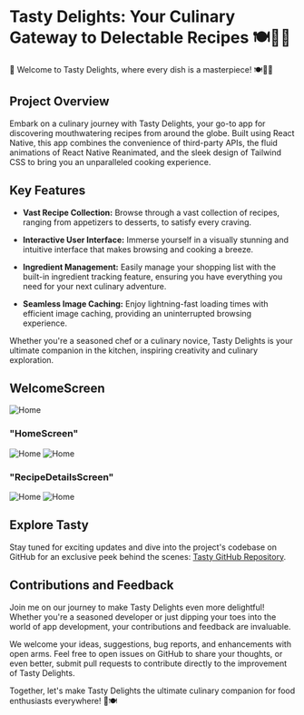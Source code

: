 
# Tasty Delights: Your Culinary Gateway to Delectable Recipes 🍽️👩‍🍳

🌟 Welcome to Tasty Delights, where every dish is a masterpiece! 🍽️👩‍🍳




## Project Overview

Embark on a culinary journey with Tasty Delights, your go-to app for discovering mouthwatering recipes from around the globe. Built using React Native, this app combines the convenience of third-party APIs, the fluid animations of React Native Reanimated, and the sleek design of Tailwind CSS to bring you an unparalleled cooking experience.


## Key Features


- **Vast Recipe Collection:** Browse through a vast collection of recipes, ranging from appetizers to desserts, to satisfy every craving.

- **Interactive User Interface:** Immerse yourself in a visually stunning and intuitive interface that makes browsing and cooking a breeze.

- **Ingredient Management:** Easily manage your shopping list with the built-in ingredient tracking feature, ensuring you have everything you need for your next culinary adventure.

- **Seamless Image Caching:** Enjoy lightning-fast loading times with efficient image caching, providing an uninterrupted browsing experience.

Whether you're a seasoned chef or a culinary novice, Tasty Delights is your ultimate companion in the kitchen, inspiring creativity and culinary exploration.


## WelcomeScreen
![Home](https://github.com/AHMED-REBII/Tasty/blob/main/ScreenShots/0.png?raw=true)
### "HomeScreen"
![Home](https://github.com/AHMED-REBII/Tasty/blob/main/ScreenShots/1.png?raw=true)
![Home](https://github.com/AHMED-REBII/Tasty/blob/main/ScreenShots/2.png?raw=true)
### "RecipeDetailsScreen"
![Home](https://github.com/AHMED-REBII/Tasty/blob/main/ScreenShots/3.png?raw=true)
![Home](https://github.com/AHMED-REBII/Tasty/blob/main/ScreenShots/4.png?raw=true)





## Explore Tasty




Stay tuned for exciting updates and dive into the project's codebase on GitHub for an exclusive peek behind the scenes:
[Tasty GitHub Repository](https://github.com/AHMED-REBII/Tasty).





## Contributions and Feedback

Join me on our journey to make Tasty Delights even more delightful! Whether you're a seasoned developer or just dipping your toes into the world of app development, your contributions and feedback are invaluable.

We welcome your ideas, suggestions, bug reports, and enhancements with open arms. Feel free to open issues on GitHub to share your thoughts, or even better, submit pull requests to contribute directly to the improvement of Tasty Delights.

Together, let's make Tasty Delights the ultimate culinary companion for food enthusiasts everywhere! 💪🍽️
